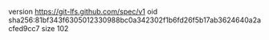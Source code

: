 version https://git-lfs.github.com/spec/v1
oid sha256:81bf343f6305012330988bc0a342302f1b6fd26f5b17ab3624640a2acfed9cc7
size 102
